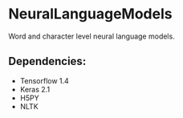 # NeuralLanguageModels
Word and character level neural language models.

## Dependencies:
- Tensorflow 1.4
- Keras 2.1
- H5PY
- NLTK
